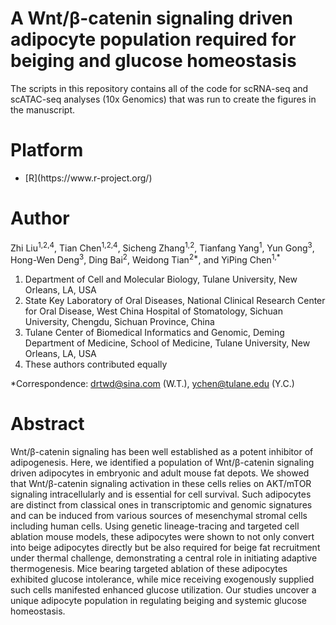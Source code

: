 # A Wnt/β-catenin signaling driven adipocyte population required for beiging and glucose homeostasis
<p>The scripts in this repository contains all of the code for scRNA-seq and scATAC-seq analyses (10x Genomics) that was run to create the figures in the manuscript.</p>

# Platform
<ul>
  <li> [R](https://www.r-project.org/) </li>
</ul>

# Author

<p>Zhi Liu<sup>1,2,4</sup>, Tian Chen<sup>1,2,4</sup>, Sicheng Zhang<sup>1,2</sup>, Tianfang Yang<sup>1</sup>, Yun Gong<sup>3</sup>, Hong-Wen Deng<sup>3</sup>, Ding Bai<sup>2</sup>, Weidong Tian<sup>2*</sup>, and YiPing Chen<sup>1,*</sup></p>
 
 
<ol>
<li>Department of Cell and Molecular Biology, Tulane University, New Orleans, LA, USA</li>
<li>State Key Laboratory of Oral Diseases, National Clinical Research Center for Oral Disease, West China Hospital of Stomatology, Sichuan University, Chengdu, Sichuan Province, China</li>
<li>Tulane Center of Biomedical Informatics and Genomic, Deming Department of Medicine, School of Medicine, Tulane University, New Orleans, LA, USA</li>
<li>These authors contributed equally</li>
</ol>

*Correspondence: drtwd@sina.com (W.T.), ychen@tulane.edu (Y.C.)


# Abstract
<p>Wnt/β-catenin signaling has been well established as a potent inhibitor of adipogenesis. Here, we identified a population of Wnt/β-catenin signaling driven adipocytes in embryonic and adult mouse fat depots. We showed that Wnt/β-catenin signaling activation in these cells relies on AKT/mTOR signaling intracellularly and is essential for cell survival. Such adipocytes are distinct from classical ones in transcriptomic and genomic signatures and can be induced from various sources of mesenchymal stromal cells including human cells. Using genetic lineage-tracing and targeted cell ablation mouse models, these adipocytes were shown to not only convert into beige adipocytes directly but be also required for beige fat recruitment under thermal challenge, demonstrating a central role in initiating adaptive thermogenesis. Mice bearing targeted ablation of these adipocytes exhibited glucose intolerance, while mice receiving exogenously supplied such cells manifested enhanced glucose utilization. Our studies uncover a unique adipocyte population in regulating beiging and systemic glucose homeostasis.</p>
